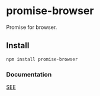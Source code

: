 # promise-browser

Promise for browser.

## Install

```bash
npm install promise-browser
```

### Documentation

[SEE](http://www.ituring.com.cn/article/66566)